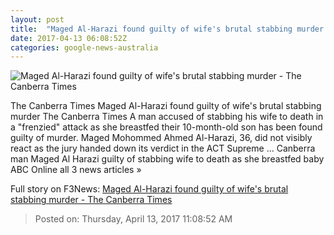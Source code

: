 ```yaml
---
layout: post
title:  "Maged Al-Harazi found guilty of wife's brutal stabbing murder - The Canberra Times"
date: 2017-04-13 06:08:52Z
categories: google-news-australia
---
```


![Maged Al-Harazi found guilty of wife's brutal stabbing murder - The Canberra Times](http://www.canberratimes.com.au/content/dam/images/g/v/k/f/x/a/image.related.articleLeadwide.620x349.gvjt7g.png/1492063961405.jpg)

The Canberra Times Maged Al-Harazi found guilty of wife's brutal stabbing murder The Canberra Times A man accused of stabbing his wife to death in a "frenzied" attack as she breastfed their 10-month-old son has been found guilty of murder. Maged Mohommed Ahmed Al-Harazi, 36, did not visibly react as the jury handed down its verdict in the ACT Supreme ... Canberra man Maged Al Harazi guilty of stabbing wife to death as she breastfed baby ABC Online all 3 news articles »


Full story on F3News: [Maged Al-Harazi found guilty of wife's brutal stabbing murder - The Canberra Times](http://www.f3nws.com/n/xxZSNG)

> Posted on: Thursday, April 13, 2017 11:08:52 AM
